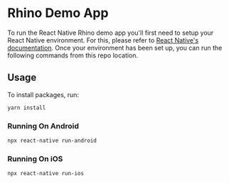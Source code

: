# Rhino Demo App

To run the React Native Rhino demo app you'll first need to setup your React Native environment. For this, 
please refer to [React Native's documentation](https://reactnative.dev/docs/environment-setup). Once your environment has been set up, 
you can run the following commands from this repo location.

## Usage

To install packages, run:
```sh
yarn install
```

### Running On Android

```sh
npx react-native run-android
```

### Running On iOS

```sh
npx react-native run-ios
```